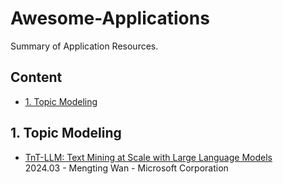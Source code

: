 # Awesome-Applications
Summary of Application Resources.

## Content

- [1. Topic Modeling](#1-topic-modeling)
  
## 1. Topic Modeling
- [TnT-LLM: Text Mining at Scale with Large Language Models](https://arxiv.org/pdf/2403.12173)  
  2024.03 - Mengting Wan - Microsoft Corporation
